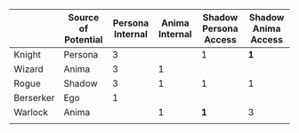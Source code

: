 
|           | Source of Potential | Persona Internal | Anima Internal | Shadow Persona Access | Shadow Anima Access |
| --------- | ------------------- | ---------------- | -------------- | --------------------- | ------------------- |
| Knight    | Persona             | 3                |                | 1                     | **1**               |
| Wizard    | Anima               | 3                | 1              |                       |                     |
| Rogue     | Shadow              | 3                | 1              | 1                     | 1                   |
| Berserker | Ego                 | 1                |                |                       |                     |
| Warlock   | Anima               |                  | 1              | **1**                 | 3                   |
|           |                     |                  |                |                       |                     |
